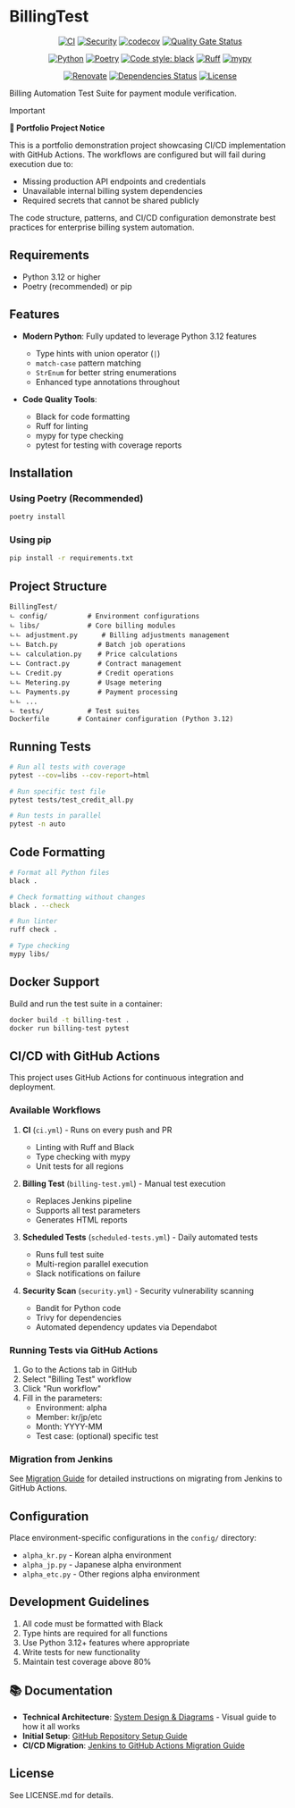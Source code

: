 # BillingTest

<!-- CI/CD Badges -->
<div align="center">

[![CI](https://img.shields.io/github/actions/workflow/status/johanna-II/BillingTest/ci.yml?branch=main&label=CI&logo=github&color=success&logoColor=white&labelColor=0d1117)](https://github.com/johanna-II/BillingTest/actions/workflows/ci.yml)
[![Security](https://img.shields.io/github/actions/workflow/status/johanna-II/BillingTest/security.yml?branch=main&label=Security&logo=github&color=success&logoColor=white&labelColor=0d1117)](https://github.com/johanna-II/BillingTest/actions/workflows/security.yml)
[![codecov](https://img.shields.io/codecov/c/github/johanna-II/BillingTest?logo=codecov&logoColor=white&labelColor=0d1117)](https://codecov.io/gh/johanna-II/BillingTest)
[![Quality Gate Status](https://sonarcloud.io/api/project_badges/measure?project=BillingTest&metric=alert_status)](https://sonarcloud.io/summary/new_code?id=BillingTest)

<!-- Language & Tools -->
[![Python](https://img.shields.io/badge/python-3.12+-blue.svg?logo=python&logoColor=white&labelColor=0d1117)](https://www.python.org/downloads/)
[![Poetry](https://img.shields.io/badge/Poetry-1.7.1-blue.svg?logo=poetry&logoColor=white&labelColor=0d1117)](https://python-poetry.org/)
[![Code style: black](https://img.shields.io/badge/code%20style-black-000000.svg?labelColor=0d1117)](https://github.com/psf/black)
[![Ruff](https://img.shields.io/badge/linter-ruff-FCC21B.svg?logo=ruff&logoColor=white&labelColor=0d1117)](https://github.com/astral-sh/ruff)
[![mypy](https://img.shields.io/badge/type%20checker-mypy-blue.svg?logo=python&logoColor=white&labelColor=0d1117)](http://mypy-lang.org/)

<!-- Dependencies & Maintenance -->
[![Renovate](https://img.shields.io/badge/renovate-enabled-brightgreen.svg?logo=renovatebot&logoColor=white&labelColor=0d1117)](https://renovatebot.com)
[![Dependencies Status](https://img.shields.io/librariesio/github/johanna-II/BillingTest?logo=libraries.io&logoColor=white&labelColor=0d1117)](https://libraries.io/github/johanna-II/BillingTest)
[![License](https://img.shields.io/badge/license-MIT-green.svg?labelColor=0d1117)](LICENSE.md)

</div>

Billing Automation Test Suite for payment module verification.

> [!IMPORTANT]
> **📌 Portfolio Project Notice**
> 
> This is a portfolio demonstration project showcasing CI/CD implementation with GitHub Actions. The workflows are configured but will fail during execution due to:
> - Missing production API endpoints and credentials
> - Unavailable internal billing system dependencies
> - Required secrets that cannot be shared publicly
> 
> The code structure, patterns, and CI/CD configuration demonstrate best practices for enterprise billing system automation.

## Requirements

- Python 3.12 or higher
- Poetry (recommended) or pip

## Features

- **Modern Python**: Fully updated to leverage Python 3.12 features
  - Type hints with union operator (`|`)
  - `match-case` pattern matching
  - `StrEnum` for better string enumerations
  - Enhanced type annotations throughout

- **Code Quality Tools**:
  - Black for code formatting
  - Ruff for linting
  - mypy for type checking
  - pytest for testing with coverage reports

## Installation

### Using Poetry (Recommended)

```bash
poetry install
```

### Using pip

```bash
pip install -r requirements.txt
```

## Project Structure

```
BillingTest/
ㄴ config/          # Environment configurations
ㄴ libs/            # Core billing modules
ㄴㄴ adjustment.py      # Billing adjustments management
ㄴㄴ Batch.py          # Batch job operations
ㄴㄴ calculation.py    # Price calculations
ㄴㄴ Contract.py       # Contract management
ㄴㄴ Credit.py         # Credit operations
ㄴㄴ Metering.py       # Usage metering
ㄴㄴ Payments.py       # Payment processing
ㄴㄴ ...
ㄴ tests/           # Test suites
Dockerfile       # Container configuration (Python 3.12)
```

## Running Tests

```bash
# Run all tests with coverage
pytest --cov=libs --cov-report=html

# Run specific test file
pytest tests/test_credit_all.py

# Run tests in parallel
pytest -n auto
```

## Code Formatting

```bash
# Format all Python files
black .

# Check formatting without changes
black . --check

# Run linter
ruff check .

# Type checking
mypy libs/
```

## Docker Support

Build and run the test suite in a container:

```bash
docker build -t billing-test .
docker run billing-test pytest
```

## CI/CD with GitHub Actions

This project uses GitHub Actions for continuous integration and deployment.

### Available Workflows

1. **CI** (`ci.yml`) - Runs on every push and PR
   - Linting with Ruff and Black
   - Type checking with mypy
   - Unit tests for all regions

2. **Billing Test** (`billing-test.yml`) - Manual test execution
   - Replaces Jenkins pipeline
   - Supports all test parameters
   - Generates HTML reports

3. **Scheduled Tests** (`scheduled-tests.yml`) - Daily automated tests
   - Runs full test suite
   - Multi-region parallel execution
   - Slack notifications on failure

4. **Security Scan** (`security.yml`) - Security vulnerability scanning
   - Bandit for Python code
   - Trivy for dependencies
   - Automated dependency updates via Dependabot

### Running Tests via GitHub Actions

1. Go to the Actions tab in GitHub
2. Select "Billing Test" workflow
3. Click "Run workflow"
4. Fill in the parameters:
   - Environment: alpha
   - Member: kr/jp/etc
   - Month: YYYY-MM
   - Test case: (optional) specific test

### Migration from Jenkins

See [Migration Guide](docs/MIGRATION_TO_GITHUB_ACTIONS.md) for detailed instructions on migrating from Jenkins to GitHub Actions.

## Configuration

Place environment-specific configurations in the `config/` directory:
- `alpha_kr.py` - Korean alpha environment
- `alpha_jp.py` - Japanese alpha environment
- `alpha_etc.py` - Other regions alpha environment

## Development Guidelines

1. All code must be formatted with Black
2. Type hints are required for all functions
3. Use Python 3.12+ features where appropriate
4. Write tests for new functionality
5. Maintain test coverage above 80%

## 📚 Documentation

- **Technical Architecture**: [System Design & Diagrams](docs/TECHNICAL_DIAGRAMS.md) - Visual guide to how it all works
- **Initial Setup**: [GitHub Repository Setup Guide](docs/GITHUB_REPOSITORY_SETUP.md)
- **CI/CD Migration**: [Jenkins to GitHub Actions Migration Guide](docs/MIGRATION_TO_GITHUB_ACTIONS.md)

## License

See LICENSE.md for details.
